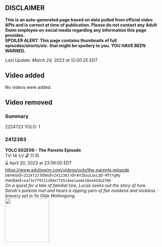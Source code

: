 ## DISCLAIMER
**This is an auto-generated page based on data pulled from official video APIs and is correct at time of publication. Please do not contact any Adult Swim employee on social media regarding any information this page provides.**  
**SPOILER ALERT: This page contains thumbnails of full episodes/shorts/etc. that might be spoilery to you. YOU HAVE BEEN WARNED.**  

_Last Update: March 24, 2023 at 12:00:25 EDT_
## Video added
No videos were added.  
## Video removed
### Summary
2224723 YOLO: 1  
### 2412383
**YOLO S02E06 - The Parents Episode**  
TV-14-LV 🔓 11:15  
⌛ April 20, 2023 at 23:59:00 EDT  
https://www.adultswim.com/videos/yolo/the-parents-episode  
seriesid=`2224723` titleid=`2412383` id=`AYZbazLGuLQD-MTtYgMy` mediaid=`ea71e7f9311204e7fb5c8ae1aa4e18ee42da2706`  
_On a quest for a tale of familial lore, Lucas seeks out the story of how Sarah's parents met and hears a ripping yarn of fair maidens and reckless bravery set in Ye Olde Wollongong._  
<a href="https://media.cdn.adultswim.com/uploads/20230222/thumbnails/2_232221535487-YOLO206Still001tiny.png"><img src="https://media.cdn.adultswim.com/uploads/20230222/thumbnails/2_232221535487-YOLO206Still001tiny.png" height="144px" /></a>
